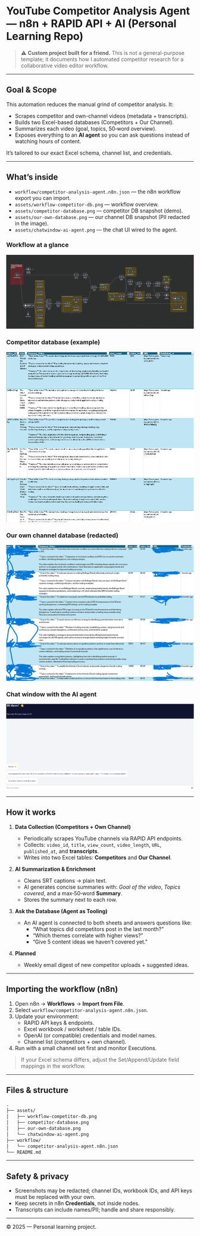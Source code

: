 # YouTube Competitor Analysis Agent — n8n + RAPID API + AI (Personal Learning Repo)

> ⚠️ **Custom project built for a friend.** This is not a general-purpose template; it documents how I automated competitor research for a collaborative video editor workflow.

---

## Goal & Scope

This automation reduces the manual grind of competitor analysis. It:
- Scrapes competitor and own-channel videos (metadata + transcripts).
- Builds two Excel-based databases (Competitors + Our Channel).
- Summarizes each video (goal, topics, 50‑word overview).
- Exposes everything to an **AI agent** so you can ask questions instead of watching hours of content.

It’s tailored to our exact Excel schema, channel list, and credentials.

---

## What’s inside

- `workflow/competitor-analysis-agent.n8n.json` — the n8n workflow export you can import.
- `assets/workflow-competitor-db.png` — workflow overview.
- `assets/competitor-database.png` — competitor DB snapshot (demo).
- `assets/our-own-database.png` — our channel DB snapshot (PII redacted in the image).
- `assets/chatwindow-ai-agent.png` — the chat UI wired to the agent.

### Workflow at a glance
![Workflow overview](workflow-competitor-db.png)

### Competitor database (example)
![Competitor database](competitor-database.png)

### Our own channel database (redacted)
![Our DB (redacted)](our-own-database.png)

### Chat window with the AI agent
![Chat UI](chatwindow-ai-agent.png)

---

## How it works

1. **Data Collection (Competitors + Own Channel)**  
   - Periodically scrapes YouTube channels via RAPID API endpoints.  
   - Collects: `video_id`, `title`, `view_count`, `video_length`, `URL`, `published_at`, and **transcripts**.  
   - Writes into two Excel tables: **Competitors** and **Our Channel**.

2. **AI Summarization & Enrichment**  
   - Cleans SRT captions → plain text.  
   - AI generates concise summaries with: *Goal of the video*, *Topics covered*, and a max‑50‑word **Summary**.  
   - Stores the summary next to each row.

3. **Ask the Database (Agent as Tooling)**  
   - An AI agent is connected to both sheets and answers questions like:  
     - “What topics did competitors post in the last month?”  
     - “Which themes correlate with higher views?”  
     - “Give 5 content ideas we haven’t covered yet.”  

4. **Planned**  
   - Weekly email digest of new competitor uploads + suggested ideas.

---

## Importing the workflow (n8n)

1. Open n8n → **Workflows** → **Import from File**.  
2. Select `workflow/competitor-analysis-agent.n8n.json`.  
3. Update your environment:  
   - RAPID API keys & endpoints.  
   - Excel workbook / worksheet / table IDs.  
   - OpenAI (or compatible) credentials and model names.  
   - Channel list (competitors + own channel).  
4. Run with a small channel set first and monitor Executions.

> If your Excel schema differs, adjust the Set/Append/Update field mappings in the workflow.

---

## Files & structure

```
.
├── assets/
│   ├── workflow-competitor-db.png
│   ├── competitor-database.png
│   ├── our-own-database.png
│   └── chatwindow-ai-agent.png
├── workflow/
│   └── competitor-analysis-agent.n8n.json
└── README.md
```

---

## Safety & privacy

- Screenshots may be redacted; channel IDs, workbook IDs, and API keys must be replaced with your own.
- Keep secrets in n8n **Credentials**, not inside nodes.
- Transcripts can include names/PII; handle and share responsibly.

---

© 2025 — Personal learning project.
